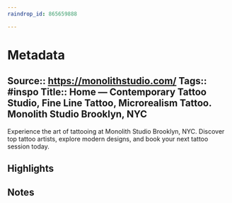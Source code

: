 ```yaml
---
raindrop_id: 865659888

---
```


# Metadata
Source:: https://monolithstudio.com/
Tags:: #inspo
Title:: Home — Contemporary Tattoo Studio, Fine Line Tattoo, Microrealism Tattoo. Monolith Studio Brooklyn, NYC
---

Experience the art of tattooing at Monolith Studio Brooklyn, NYC. Discover top tattoo artists, explore modern designs, and book your next tattoo session today.

## Highlights
## Notes
